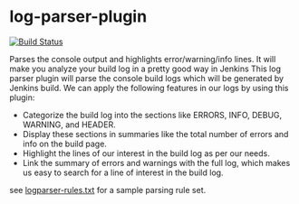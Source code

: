 log-parser-plugin
=================

[![Build Status](https://ci.jenkins.io/buildStatus/icon?job=Plugins%2Flog-parser-plugin%2Fmain)](https://ci.jenkins.io/blue/organizations/jenkins/Plugins%2Flog-parser-plugin/branches/)

Parses the console output and highlights error/warning/info lines.  It will make you analyze your build log in a pretty good way in Jenkins
This log parser plugin will parse the console build logs which will be generated by Jenkins build. We can apply the following features in our logs by using this plugin:

* Categorize the build log into the sections like ERRORS, INFO, DEBUG, WARNING, and HEADER.
* Display these sections in summaries like the total number of errors and info on the build page.
* Highlight the lines of our interest in the build log as per our needs.
* Link the summary of errors and warnings with the full log, which makes us easy to search for a line of interest in the build log.


see [logparser-rules.txt](src/test/resources/org/jenkinsci/plugins/logparser/maven-project1/logparser-rules.txt) for a sample parsing rule set.
